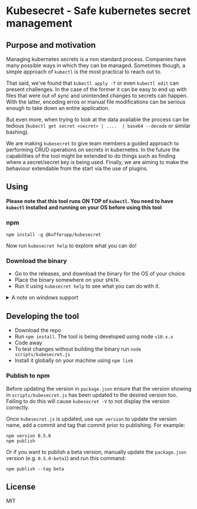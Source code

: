 # Kubesecret - Safe kubernetes secret management

## Purpose and motivation

Managing kubernetes secrets is a non standard process. Companies have many possible ways in which they can be managed. Sometimes though, a simple approach of `kubectl` is the most practical to reach out to.

That said, we've found that `kubectl apply -f` or even `kubectl edit` can present challenges. In the case of the former it can be easy to end up with files that were out of sync and unintended changes to secrets can happen. With the latter, encoding erros or manual file modifications can be serious enough to take down an entire application.

But even more, when trying to look at the data available the process can be tedious (`kubectl get secret <secret> | ....  | base64 --decode` or similar bashing).

We are making `kubesecret` to give team members a guided approach to performing CRUD operations on secrets in kubernetes. In the future the capabilities of the tool might be extended to do things such as finding where a secret/secret key is being used. Finally, we are aiming to make the behaviour extendable from the start via the use of plugins.

## Using

**Please note that this tool runs ON TOP of `kubectl`. You need to have `kubectl` installed and running on your OS before using this tool**

### npm

```
npm install -g @bufferapp/kubesecret
```

Now run `kubesecret help` to explore what you can do!

### Download the binary

* Go to the releases, and download the binary for the OS of your choice.
* Place the binary somewhere on your `$PATH`.
* Run it using `kubesecret help` to see what you can do with it.

<details>
<summary>A note on windows support</summary>
<p>

While Windows support is currently not supported, we'll be taking care to try and not introduce patterns that exclude windows. We make no guarantees and you are free to run `node_modules/pkg/lib-es5/bin.js -t node10-win-x64` to get yourself a Windows binary and test things out.

</p>
</details>

## Developing the tool

* Download the repo
* Run `npm install`. The tool is being developed using node `v10.x.x`
* Code away
* To test changes without building the binary run `node scripts/kubesecret.js`
* Install it globally on your machine using `npm link`

### Publish to npm

Before updating the version in `package.json` ensure that the version showing in `scripts/kubesecret.js` has been updated to the desired version too. Failing to do this will cause `kubesecret -V` to not display the version correctly.

Once `kubesecret.js` is updated, use `npm version` to update the version name, add a commit and tag that commit prior to publishing.
For example:

```
npm version 0.5.0
npm publish
```

Or if you want to publish a beta version, manually update the `package.json` version
(e.g. `0.5.0-beta1`) and run this command:

```
npm publish --tag beta
```

## License

MIT
